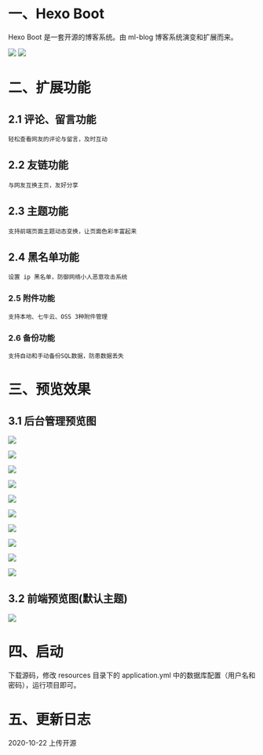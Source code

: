 # 一、Hexo Boot

Hexo Boot 是一套开源的博客系统。由 ml-blog 博客系统演变和扩展而来。

[![](https://img.shields.io/badge/license-MIT-brightgreen.svg)](https://github.com/moonlightL/ml-blog/blob/master/LICENSE)
![](https://img.shields.io/badge/language-Java-blue.svg)

# 二、扩展功能

## 2.1 评论、留言功能

```
轻松查看网友的评论与留言，及时互动
```

## 2.2 友链功能

```
与网友互换主页，友好分享
```

## 2.3 主题功能

```
支持前端页面主题动态变换，让页面色彩丰富起来
```

## 2.4 黑名单功能

```
设置 ip 黑名单，防御网络小人恶意攻击系统
```

### 2.5 附件功能

```
支持本地、七牛云、OSS 3种附件管理
```

### 2.6 备份功能

```
支持自动和手动备份SQL数据，防患数据丢失
```

# 三、预览效果

## 3.1 后台管理预览图

![](http://images.extlight.com/hexo-boot-00.jpg)

![](http://images.extlight.com/hexo-boot-01.jpg)

![](http://images.extlight.com/hexo-boot-02.jpg)

![](http://images.extlight.com/hexo-boot-03.jpg)

![](http://images.extlight.com/hexo-boot-04.jpg)

![](http://images.extlight.com/hexo-boot-05.jpg)

![](http://images.extlight.com/hexo-boot-06.jpg)

![](http://images.extlight.com/hexo-boot-07.jpg)

![](http://images.extlight.com/hexo-boot-08.jpg)

![](http://images.extlight.com/hexo-boot-09.jpg)


## 3.2 前端预览图(默认主题)

![](http://images.extlight.com/hexo-boot-10.jpg)

# 四、启动

下载源码，修改 resources 目录下的 application.yml 中的数据库配置（用户名和密码），运行项目即可。


# 五、更新日志

2020-10-22 上传开源